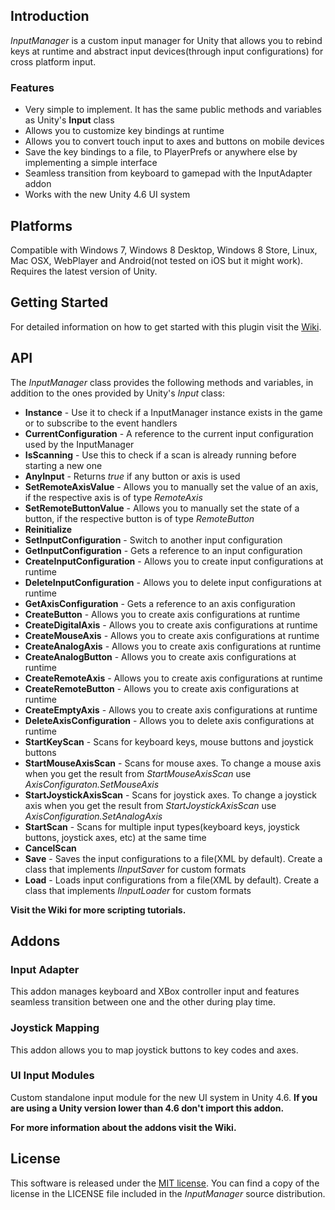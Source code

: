## Introduction
*InputManager* is a custom input manager for Unity that allows you to rebind keys at runtime and abstract input devices(through input configurations) for cross platform input.

### Features
- Very simple to implement. It has the same public methods and variables as Unity's **Input** class
- Allows you to customize key bindings at runtime
- Allows you to convert touch input to axes and buttons on mobile devices
- Save the key bindings to a file, to PlayerPrefs or anywhere else by implementing a simple interface
- Seamless transition from keyboard to gamepad with the InputAdapter addon
- Works with the new Unity 4.6 UI system

## Platforms
Compatible with Windows 7, Windows 8 Desktop, Windows 8 Store, Linux, Mac OSX, WebPlayer and Android(not tested on iOS but it might work). Requires the latest version of Unity.

## Getting Started
For detailed information on how to get started with this plugin visit the [Wiki](https://github.com/daemon3000/InputManager/wiki/Getting-Started).

## API
The *InputManager* class provides the following methods and variables, in addition to the ones provided by Unity's *Input* class:

- **Instance** - Use it to check if a InputManager instance exists in the game or to subscribe to the event handlers
- **CurrentConfiguration** - A reference to the current input configuration used by the InputManager
- **IsScanning** - Use this to check if a scan is already running before starting a new one
- **AnyInput** - Returns *true* if any button or axis is used
- **SetRemoteAxisValue** - Allows you to manually set the value of an axis, if the respective axis is of type *RemoteAxis*
- **SetRemoteButtonValue** - Allows you to manually set the state of a button, if the respective button is of type *RemoteButton*
- **Reinitialize**
- **SetInputConfiguration** - Switch to another input configuration
- **GetInputConfiguration** - Gets a reference to an input configuration
- **CreateInputConfiguration** - Allows you to create input configurations at runtime
- **DeleteInputConfiguration** - Allows you to delete input configurations at runtime
- **GetAxisConfiguration** - Gets a reference to an axis configuration
- **CreateButton** - Allows you to create axis configurations at runtime
- **CreateDigitalAxis** - Allows you to create axis configurations at runtime
- **CreateMouseAxis** - Allows you to create axis configurations at runtime
- **CreateAnalogAxis** - Allows you to create axis configurations at runtime
- **CreateAnalogButton** - Allows you to create axis configurations at runtime
- **CreateRemoteAxis** - Allows you to create axis configurations at runtime
- **CreateRemoteButton** - Allows you to create axis configurations at runtime
- **CreateEmptyAxis** - Allows you to create axis configurations at runtime
- **DeleteAxisConfiguration** - Allows you to delete axis configurations at runtime
- **StartKeyScan** - Scans for keyboard keys, mouse buttons and joystick buttons
- **StartMouseAxisScan** - Scans for mouse axes. To change a mouse axis when you get the result from *StartMouseAxisScan* use *AxisConfiguraton.SetMouseAxis*
- **StartJoystickAxisScan** - Scans for joystick axes. To change a joystick axis when you get the result from *StartJoystickAxisScan* use *AxisConfiguration.SetAnalogAxis*
- **StartScan** - Scans for multiple input types(keyboard keys, joystick buttons, joystick axes, etc) at the same time
- **CancelScan**
- **Save** - Saves the input configurations to a file(XML by default). Create a class that implements *IInputSaver* for custom formats
- **Load** - Loads input configurations from a file(XML by default). Create a class that implements *IInputLoader* for custom formats

**Visit the Wiki for more scripting tutorials.**

## Addons
### Input Adapter
This addon manages keyboard and XBox controller input and features seamless transition between one and the other during play time.

### Joystick Mapping
This addon allows you to map joystick buttons to key codes and axes.

### UI Input Modules
Custom standalone input module for the new UI system in Unity 4.6.
**If you are using a Unity version lower than 4.6 don't import this addon.**

**For more information about the addons visit the Wiki.**

## License
This software is released under the [MIT license](http://opensource.org/licenses/MIT). You can find a copy of the license in the LICENSE file included in the *InputManager* source distribution.
